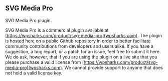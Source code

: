## SVG Media Pro

SVG Media Pro plugin.

SVG Media Pro is a commercial plugin available at [https://wpsharks.com/product/svg-media-pro](wpsharks.com). The plugin is hosted here on a public Github repository in order to better facilitate community contributions from developers and users alike. If you have a suggestion, a bug report, or a patch for an issue, feel free to submit it here. We do ask, however, that if you are using the plugin on a live site that you please purchase a valid license from [https://wpsharks.com/product/svg-media-pro](wpsharks.com). We cannot provide support to anyone that does not hold a valid license key.
